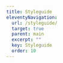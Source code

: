 ```yaml
---
title: Styleguide
eleventyNavigation:
  url: /styleguide/
  target: true
  parent: main
  excerpt: ""
  key: Styleguide
  order: 10
---
```

